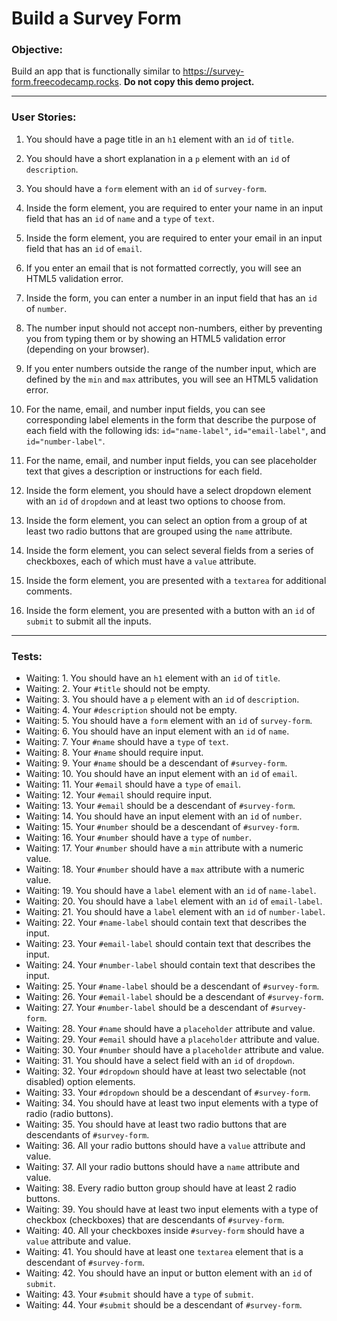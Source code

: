 # Build a Survey Form

### Objective:
Build an app that is functionally similar to https://survey-form.freecodecamp.rocks. **Do not copy this demo project.**

---

### User Stories:

1. You should have a page title in an `h1` element with an `id` of `title`.

2. You should have a short explanation in a `p` element with an `id` of `description`.

3. You should have a `form` element with an `id` of `survey-form`.

4. Inside the form element, you are required to enter your name in an input field that has an `id` of `name` and a `type` of `text`.

5. Inside the form element, you are required to enter your email in an input field that has an `id` of `email`.

6. If you enter an email that is not formatted correctly, you will see an HTML5 validation error.

7. Inside the form, you can enter a number in an input field that has an `id` of `number`.

8. The number input should not accept non-numbers, either by preventing you from typing them or by showing an HTML5 validation error (depending on your browser).

9. If you enter numbers outside the range of the number input, which are defined by the `min` and `max` attributes, you will see an HTML5 validation error.

10. For the name, email, and number input fields, you can see corresponding label elements in the form that describe the purpose of each field with the following ids: `id="name-label"`, `id="email-label"`, and `id="number-label"`.

11. For the name, email, and number input fields, you can see placeholder text that gives a description or instructions for each field.

12. Inside the form element, you should have a select dropdown element with an `id` of `dropdown` and at least two options to choose from.

13. Inside the form element, you can select an option from a group of at least two radio buttons that are grouped using the `name` attribute.

14. Inside the form element, you can select several fields from a series of checkboxes, each of which must have a `value` attribute.

15. Inside the form element, you are presented with a `textarea` for additional comments.

16. Inside the form element, you are presented with a button with an `id` of `submit` to submit all the inputs.

---

### Tests:

- Waiting: 1. You should have an `h1` element with an `id` of `title`.
- Waiting: 2. Your `#title` should not be empty.
- Waiting: 3. You should have a `p` element with an `id` of `description`.
- Waiting: 4. Your `#description` should not be empty.
- Waiting: 5. You should have a `form` element with an `id` of `survey-form`.
- Waiting: 6. You should have an input element with an `id` of `name`.
- Waiting: 7. Your `#name` should have a `type` of `text`.
- Waiting: 8. Your `#name` should require input.
- Waiting: 9. Your `#name` should be a descendant of `#survey-form`.
- Waiting: 10. You should have an input element with an `id` of `email`.
- Waiting: 11. Your `#email` should have a `type` of `email`.
- Waiting: 12. Your `#email` should require input.
- Waiting: 13. Your `#email` should be a descendant of `#survey-form`.
- Waiting: 14. You should have an input element with an `id` of `number`.
- Waiting: 15. Your `#number` should be a descendant of `#survey-form`.
- Waiting: 16. Your `#number` should have a `type` of `number`.
- Waiting: 17. Your `#number` should have a `min` attribute with a numeric value.
- Waiting: 18. Your `#number` should have a `max` attribute with a numeric value.
- Waiting: 19. You should have a `label` element with an `id` of `name-label`.
- Waiting: 20. You should have a `label` element with an `id` of `email-label`.
- Waiting: 21. You should have a `label` element with an `id` of `number-label`.
- Waiting: 22. Your `#name-label` should contain text that describes the input.
- Waiting: 23. Your `#email-label` should contain text that describes the input.
- Waiting: 24. Your `#number-label` should contain text that describes the input.
- Waiting: 25. Your `#name-label` should be a descendant of `#survey-form`.
- Waiting: 26. Your `#email-label` should be a descendant of `#survey-form`.
- Waiting: 27. Your `#number-label` should be a descendant of `#survey-form`.
- Waiting: 28. Your `#name` should have a `placeholder` attribute and value.
- Waiting: 29. Your `#email` should have a `placeholder` attribute and value.
- Waiting: 30. Your `#number` should have a `placeholder` attribute and value.
- Waiting: 31. You should have a select field with an `id` of `dropdown`.
- Waiting: 32. Your `#dropdown` should have at least two selectable (not disabled) option elements.
- Waiting: 33. Your `#dropdown` should be a descendant of `#survey-form`.
- Waiting: 34. You should have at least two input elements with a type of radio (radio buttons).
- Waiting: 35. You should have at least two radio buttons that are descendants of `#survey-form`.
- Waiting: 36. All your radio buttons should have a `value` attribute and value.
- Waiting: 37. All your radio buttons should have a `name` attribute and value.
- Waiting: 38. Every radio button group should have at least 2 radio buttons.
- Waiting: 39. You should have at least two input elements with a type of checkbox (checkboxes) that are descendants of `#survey-form`.
- Waiting: 40. All your checkboxes inside `#survey-form` should have a `value` attribute and value.
- Waiting: 41. You should have at least one `textarea` element that is a descendant of `#survey-form`.
- Waiting: 42. You should have an input or button element with an `id` of `submit`.
- Waiting: 43. Your `#submit` should have a `type` of `submit`.
- Waiting: 44. Your `#submit` should be a descendant of `#survey-form`.
